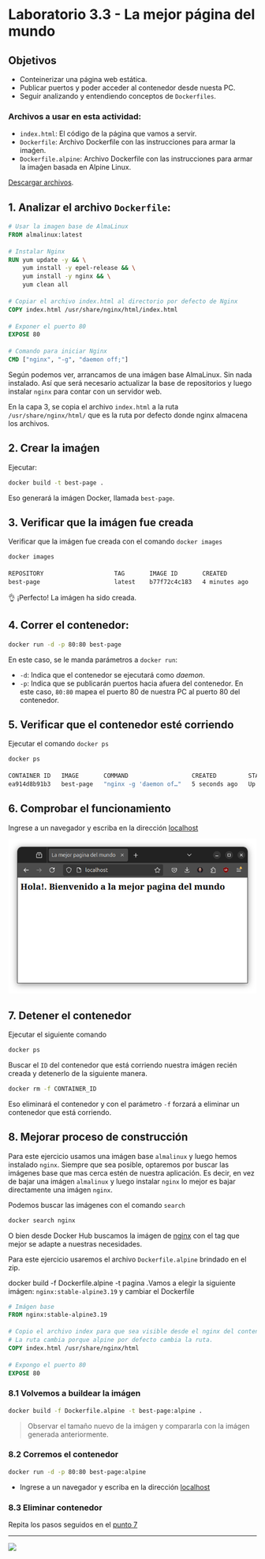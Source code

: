 # Laboratorio 3.3 - La mejor página del mundo

## Objetivos
- Conteinerizar una página web estática.
- Publicar puertos y poder acceder al contenedor desde nuesta PC.
- Seguir analizando y entendiendo conceptos de `Dockerfiles`.

### Archivos a usar en esta actividad:
- `index.html`: El código de la página que vamos a servir. 
- `Dockerfile`: Archivo Dockerfile con las instrucciones para armar la imaǵen.
- `Dockerfile.alpine`: Archivo Dockerfile con las instrucciones para armar la imaǵen basada en Alpine Linux.

<a href="/33-best-page.zip" download>Descargar archivos</a>.


## 1. Analizar el archivo `Dockerfile`:

```dockerfile
# Usar la imagen base de AlmaLinux
FROM almalinux:latest

# Instalar Nginx
RUN yum update -y && \
    yum install -y epel-release && \
    yum install -y nginx && \
    yum clean all

# Copiar el archivo index.html al directorio por defecto de Nginx
COPY index.html /usr/share/nginx/html/index.html

# Exponer el puerto 80
EXPOSE 80

# Comando para iniciar Nginx
CMD ["nginx", "-g", "daemon off;"]

```

Según podemos ver, arrancamos de una imágen base AlmaLinux. Sin nada instalado. Así que será necesario actualizar la base de repositorios y luego instalar `nginx` para contar con un servidor web.

En la capa 3, se copia el archivo `index.html` a la ruta `/usr/share/nginx/html/` que es la ruta por defecto donde nginx almacena los archivos.

## 2. Crear la imaǵen

Ejecutar:

```bash
docker build -t best-page .
```
Eso generará la imágen Docker, llamada `best-page`.

## 3. Verificar que la imágen fue creada

Verificar que la imágen fue creada con el comando `docker images`

```bash
docker images

REPOSITORY                    TAG       IMAGE ID       CREATED          SIZE
best-page                     latest    b77f72c4c183   4 minutes ago    267MB 
```

:ok_hand: ¡Perfecto! La imágen ha sido creada.

## 4. Correr el contenedor:

```bash
docker run -d -p 80:80 best-page
```

En este caso, se le manda parámetros a `docker run`:
- `-d`: Indica que el contenedor se ejecutará como *daemon*.
- `-p`: Indica que se publicarán puertos hacia afuera del contenedor. En este caso, `80:80` mapea el puerto 80 de nuestra PC al puerto 80 del contenedor.

## 5. Verificar que el contenedor esté corriendo

Ejecutar el comando `docker ps`

```bash
docker ps

CONTAINER ID   IMAGE       COMMAND                  CREATED         STATUS         PORTS                               NAMES
ea914d8b91b3   best-page   "nginx -g 'daemon of…"   5 seconds ago   Up 5 seconds   0.0.0.0:80->80/tcp, :::80->80/tcp   funny_elgamal
```

## 6. Comprobar el funcionamiento

Ingrese a un navegador y escriba en la dirección [localhost](http://localhost)

![](./screenshot.png)

## 7. Detener el contenedor

Ejecutar el siguiente comando

```bash
docker ps
```

Buscar el `ID` del contenedor que está corriendo nuestra imágen recién creada y detenerlo de la siguiente manera.

```bash
docker rm -f CONTAINER_ID
```

Eso eliminará el contenedor y con el parámetro `-f` forzará a eliminar un contenedor que está corriendo.

## 8. Mejorar proceso de construcción

Para este ejercicio usamos una imágen base `almalinux` y luego hemos instalado `nginx`. Siempre que sea posible, optaremos por buscar las imágenes base que mas cerca estén de nuestra aplicación. Es decir, en vez de bajar una imágen `almalinux` y luego instalar `nginx` lo mejor es bajar directamente una imágen `nginx`.

Podemos buscar las imágenes con el comando `search`

```bash
docker search nginx
```

O bien desde Docker Hub buscamos la imágen de <a href="https://hub.docker.com/_/nginx" target="_blank">nginx</a> con el tag que mejor se adapte a nuestras necesidades.

Para este ejercicio usaremos el archivo `Dockerfile.alpine` brindado en el zip.



docker build -f Dockerfile.alpine -t pagina .Vamos a elegir la siguiente imágen: `nginx:stable-alpine3.19` y cambiar el Dockerfile

```dockerfile
# Imágen base
FROM nginx:stable-alpine3.19

# Copio el archivo index para que sea visible desde el nginx del contenedor
# La ruta cambia porque alpine por defecto cambia la ruta.
COPY index.html /usr/share/nginx/html

# Expongo el puerto 80
EXPOSE 80

```



### 8.1 Volvemos a buildear la imágen

```bash
docker build -f Dockerfile.alpine -t best-page:alpine .
```

>Observar el tamaño nuevo de la imágen y compararla con la imágen generada anteriormente.

### 8.2 Corremos el contenedor

```bash
docker run -d -p 80:80 best-page:alpine
```

- Ingrese a un navegador y escriba en la dirección [localhost](http://localhost)

### 8.3 Eliminar contenedor

Repita los pasos seguidos en el [punto 7](#7-detener-el-contenedor)


---------------

![](../../img/footer.svg)
